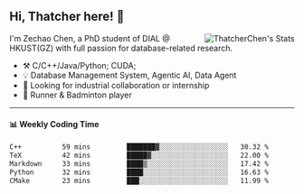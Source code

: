 ## Hi, Thatcher here! :wave:

<img align="right" src="https://github-readme-stats.vercel.app/api?username=thatcherchen&title_color=333&text_color=777" alt="ThatcherChen's Stats" >

I'm Zechao Chen, a PhD student of DIAL @ HKUST(GZ) with full passion for database-related research.

- :hammer_and_pick:  C/C++/Java/Python; CUDA;
- :bulb:  Database Management System, Agentic AI, Data Agent
- :telescope:  Looking for industrial collaboration or internship
- :seedling:  Runner & Badminton player

---

#### :bar_chart: Weekly Coding Time

<!--START_SECTION:waka-->

```txt
C++          59 mins         ███████▓░░░░░░░░░░░░░░░░░   30.32 %
TeX          42 mins         █████▓░░░░░░░░░░░░░░░░░░░   22.00 %
Markdown     33 mins         ████▒░░░░░░░░░░░░░░░░░░░░   17.42 %
Python       32 mins         ████░░░░░░░░░░░░░░░░░░░░░   16.63 %
CMake        23 mins         ███░░░░░░░░░░░░░░░░░░░░░░   11.99 %
```

<!--END_SECTION:waka-->
